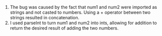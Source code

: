 1. The bug was caused by the fact that num1 and num2 were imported as strings and not casted to numbers. Using a + operator between two strings resulted in concatenation.
2. I used parseInt to turn num1 and num2 into ints, allowing for addition to return the desired result of adding the two numbers. 